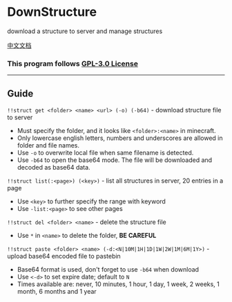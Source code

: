 # DownStructure
download a structure to server and manage structures

[中文文档](./README_CN.md)
### This program follows [GPL-3.0 License](https://github.com/TISUnion/DownStructure/blob/master/LICENSE)
---
## Guide
`!!struct get <folder> <name> <url> (-o) (-b64)` - download structure file to server
- Must specify the folder, and it looks like `<folder>:<name>` in minecraft. 
- Only lowercase english letters, numbers and underscores are allowed in folder and file names.
- Use `-o` to overwrite local file when same filename is detected.
- Use `-b64` to open the base64 mode. The file will be downloaded and decoded as base64 data.

`!!struct list(:<page>) (<key>)` - list all structures in server, 20 entries in a page
- Use `<key>` to further specify the range with keyword
- Use `-list:<page>` to see other pages 

`!!struct del <folder> <name>` - delete the structure file
- Use `*` in `<name>` to delete the folder, **BE CAREFUL**

`!!struct paste <folder> <name> (-d:<N|10M|1H|1D|1W|2W|1M|6M|1Y>)` -upload base64 encoded file to pastebin
- Base64 format is used, don't forget to use `-b64` when download
- Use `<-d>` to set expire date; default to `N` 
- Times available are: never, 10 minutes, 1 hour, 1 day, 1 week, 2 weeks, 1 month, 6 months and 1 year

